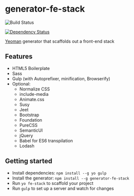 # generator-fe-stack
![Build Status](https://codeship.com/projects/b857bb60-27db-0133-fc89-7af7072ae828/status?branch=master)

[![Dependency Status](https://david-dm.org/klapec/generator-fe-stack.svg)](https://david-dm.org/klapec/generator-fe-stack)

[Yeoman](http://yeoman.io) generator that scaffolds out a front-end stack

## Features

* HTML5 Boilerplate
* Sass
* Gulp (with Autoprefixer, minification, Browserify)
* Optional:
    * Normalize CSS
    * include-media
    * Animate.css
    * Susy
    * Jeet
    * Bootstrap
    * Foundation
    * PureCSS
    * SemanticUI
    * jQuery
    * Babel for ES6 transpilation
    * Lodash

## Getting started

* Install dependencies: `npm install --g yo gulp`
* Install the generator: `npm install --g generator-fe-stack`
* Run `yo fe-stack` to scaffold your project
* Run `gulp` to set up a server and watch for changes
